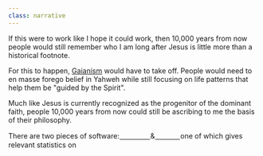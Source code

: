 ```yaml
---
class: narrative
---
```

If this were to work like I hope it could work, then 10,000 years from now people would still remember who I am long after Jesus is little more than a historical footnote.

For this to happen, [Gaianism](Gaianism) would have to take off. People would need to en masse forego belief in Yahweh while still focusing on life patterns that help them be "guided by the Spirit".

Much like Jesus is currently recognized as the progenitor of the dominant faith, people 10,000 years from now could still be ascribing to me the basis of their philosophy.

There are two pieces of software:  ̲ ̲ ̲ ̲ ̲ ̲ ̲ ̲ ̲ ̲ ̲ ̲ ̲ ̲ ̲ ̲ &  ̲ ̲ ̲ ̲ ̲ ̲ ̲ ̲ ̲ ̲ ̲ ̲ ̲ one of which gives relevant statistics on 